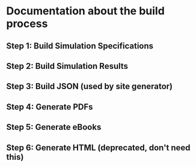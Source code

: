 # Documentation about the build process

## Step 1: Build Simulation Specifications

## Step 2: Build Simulation Results

## Step 3: Build JSON (used by site generator)

## Step 4: Generate PDFs

## Step 5: Generate eBooks

## Step 6: Generate HTML (deprecated, don't need this)

